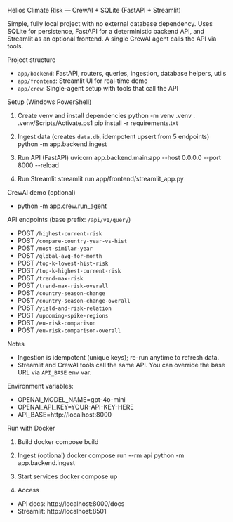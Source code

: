 Helios Climate Risk — CrewAI + SQLite (FastAPI + Streamlit)

Simple, fully local project with no external database dependency. Uses SQLite for persistence, FastAPI for a deterministic backend API, and Streamlit as an optional frontend. A single CrewAI agent calls the API via tools.

Project structure
- `app/backend`: FastAPI, routers, queries, ingestion, database helpers, utils
- `app/frontend`: Streamlit UI for real‑time demo
- `app/crew`: Single-agent setup with tools that call the API

Setup (Windows PowerShell)
1) Create venv and install dependencies
   python -m venv .venv
   . .venv/Scripts/Activate.ps1
   pip install -r requirements.txt

2) Ingest data (creates `data.db`, idempotent upsert from 5 endpoints)
   python -m app.backend.ingest

3) Run API (FastAPI)
   uvicorn app.backend.main:app --host 0.0.0.0 --port 8000 --reload

4) Run Streamlit
   streamlit run app/frontend/streamlit_app.py

CrewAI demo (optional)
- python -m app.crew.run_agent

API endpoints (base prefix: `/api/v1/query`)
- POST `/highest-current-risk`
- POST `/compare-country-year-vs-hist`
- POST `/most-similar-year`
- POST `/global-avg-for-month`
- POST `/top-k-lowest-hist-risk`
- POST `/top-k-highest-current-risk`
- POST `/trend-max-risk`
- POST `/trend-max-risk-overall`
- POST `/country-season-change`
- POST `/country-season-change-overall`
- POST `/yield-and-risk-relation`
- POST `/upcoming-spike-regions`
- POST `/eu-risk-comparison`
- POST `/eu-risk-comparison-overall`

Notes
- Ingestion is idempotent (unique keys); re-run anytime to refresh data.
- Streamlit and CrewAI tools call the same API. You can override the base URL via `API_BASE` env var.

Environment variables:
- OPENAI_MODEL_NAME=gpt-4o-mini
- OPENAI_API_KEY=YOUR-API-KEY-HERE
- API_BASE=http://localhost:8000

Run with Docker
1) Build
   docker compose build

2) Ingest (optional)
   docker compose run --rm api python -m app.backend.ingest

3) Start services
   docker compose up

4) Access
- API docs: http://localhost:8000/docs
- Streamlit: http://localhost:8501
